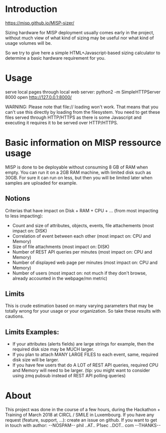 # Introduction

https://misp.github.io/MISP-sizer/

Sizing hardware for MISP deployment usually comes early in the project, without much view of what kind of sizing may be useful nor what kind of usage volumes will be.

So we try to give here a simple HTML+Javascript-based sizing calculator to determine a basic hardware requirement for you.

# Usage

serve local pages through local web server:
python2 -m SimpleHTTPServer 8000
open http://127.0.0.1:8000/

WARNING: Please note that file:// loading won't work.
That means that you can't use this directly by loading from the filesystem.
You need to get these files served through HTTP/HTTPS as there is some Javascript and executing it requires it to be served over HTTP/HTTPS.

# Basic information on MISP ressource usage

MISP is done to be deployable without consuming 8 GB of RAM when empty. 
You can run it on a 2GB RAM machine, with limited disk such as 30GB.
For sure it can run on less, but then you will be limited later when samples are uploaded for example.

## Notions

Criterias that have impact on Disk + RAM + CPU + ... (from most impacting to less impacting):
* Count and size of attributes, objects, events, file attachements (most impact on: DISK)
* Correlation of event between each other (most impact on: CPU and Memory)
* Size of file attachments (most impact on: DISK)
* Number of REST API queries per minutes (most impact on: CPU and Memory)
* Number of displayed web page per minutes (most impact on: CPU and Memory)
* Number of users (most impact on: not much if they don't browse, already accounted in the webpage/mn metric)

## Limits

This is crude estimation based on many varying parameters that may be totally wrong for your usage or your organization.
So take these results with cautions.

## Limits Examples:

* If your attributes (alerts fields) are large strings for example, then the required disk size may be MUCH larger.
* If you plan to attach MANY LARGE FILES to each event, same, required disk size will be larger.
* If you have few users that do A LOT of REST API queries, required CPU and Memory will need to be larger. (tip: you might want to consider using zmq pubsub instead of REST API polling queries)

# About

This project was done in the course of a few hours, during the Hackathon + Training of March 2018 at CIRCL / SMILE in Luxembourg.
If you have any request (feature, support, ...): create an issue on github.
If you want to get in touch with author: --NOSPAM-- phil ..AT.. P1sec ..DOT.. com --THANKS--

